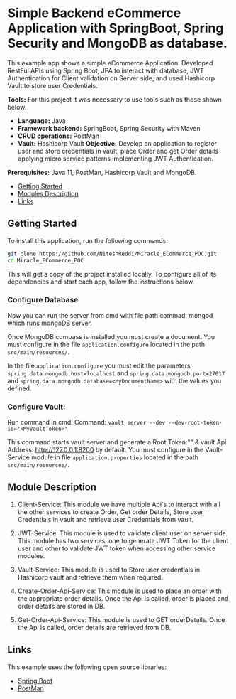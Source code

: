 # Simple Backend eCommerce Application with SpringBoot, Spring Security and MongoDB as database.

This example app shows a simple eCommerce Application. Developed RestFul APIs using Spring Boot, JPA to interact with database, JWT Authentication for Client validation on Server side, and used Hashicorp Vault to store user Credentials.

**Tools:** For this project it was necessary to use tools such as those shown below.

- **Language:** Java
- **Framework backend:** SpringBoot, Spring Security with Maven
- **CRUD operations:** PostMan
- **Vault:** Hashicorp Vault
**Objective:** Develop an application to register user and store credentials in vault, place Order and get Order details applying micro service patterns implementing JWT Authentication.

**Prerequisites:** Java 11, PostMan, Hashicorp Vault and MongoDB.

- [Getting Started](#getting-started)
- [Modules Description](#modules-description)
- [Links](#links)

## Getting Started

To install this application, run the following commands:

```bash
git clone https://github.com/NiteshReddi/Miracle_ECommerce_POC.git 
cd Miracle_ECommerce_POC
```

This will get a copy of the project installed locally. To configure all of its dependencies and start each app, follow the instructions below.

### Configure Database

Now you can run the server from cmd with file path commad: mongod which runs mongoDB server. 

Once MongoDB compass is installed you must create a document. You must configure in the file `application.configure` located in the path `src/main/resources/`.

In the file `application.configure` you must edit the parameters `spring.data.mongodb.host=localhost` and `spring.data.mongodb.port=27017` and `spring.data.mongodb.database=<MyDocumentName>` with the values you defined.

### Configure Vault:
Run command in cmd. Command: `vault server --dev --dev-root-token-id="<MyVaultToken>"`

This command starts vault server and generate a Root Token:"<MyVaultToken>" & vault Api Address: http://127.0.0.1:8200 by default.
You must configure in the Vault-Service module in file `application.properties` located in the path `src/main/resources/`. 

## Module Description

1) Client-Service: This module we have multiple Api's to interact with all the other services to create Order, Get order Details, Store user Credentials in vault and retrieve user Credentials from vault.

2) JWT-Service: This module is used to validate client user on server side. This module has two services, one to generate JWT Token for the client user and other to validate JWT token when accessing other service modules.

3) Vault-Service: This module is used to Store user credentials in Hashicorp vault and retrieve them when required. 

4) Create-Order-Api-Service: This module is used to place an order with the appropriate order details. Once the Api is called, order is placed and order details are stored in DB.

5) Get-Order-Api-Service: This module is used to GET orderDetails. Once the Api is called, order details are retrieved from DB.

## Links

This example uses the following open source libraries:

- [Spring Boot](https://spring.io/projects/spring-boot)
- [PostMan](https://www.postman.com)
